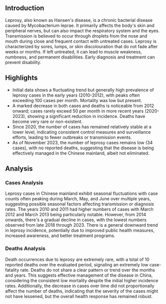 ## Introduction

Leprosy, also known as Hansen's disease, is a chronic bacterial disease caused by Mycobacterium leprae. It primarily affects the body's skin and peripheral nerves, but can also impact the respiratory system and the eyes. Transmission is believed to occur through droplets from the nose and mouth during close and frequent contact with untreated cases. Leprosy is characterized by sores, lumps, or skin discolouration that do not fade after weeks or months. If left untreated, it can lead to muscle weakness, numbness, and permanent disabilities. Early diagnosis and treatment can prevent disability.
## Highlights

- Initial data shows a fluctuating trend but generally high prevalence of leprosy cases in the early years (2010-2012), with peaks often exceeding 100 cases per month. Mortality was low but present. <br/>
- A marked decrease in both cases and deaths is noticeable from 2012 onward; cases rarely exceed 50 per month in more recent years (2020-2023), showing a significant reduction in incidence. Deaths have become very rare or non-existent. <br/>
- Since 2020, the number of cases has remained relatively stable at a lower level, indicating consistent control measures and surveillance efforts, leading to fewer outbreaks or transmission events. <br/>
- As of November 2023, the number of leprosy cases remains low (34 cases), with no reported deaths, suggesting that the disease is being effectively managed in the Chinese mainland, albeit not eliminated. <br/>
## Analysis

### Cases Analysis
Leprosy cases in Chinese mainland exhibit seasonal fluctuations with case counts often peaking during March, May, and June over multiple years, suggesting possible seasonal factors affecting transmission or diagnosis rates. The years 2010 and 2011 had higher numbers of cases with March 2012 and March 2013 being particularly notable. However, from 2014 onwards, there's a gradual decline in cases, with the lowest numbers observed from late 2018 through 2023. There is a general downward trend in leprosy incidence, potentially due to improved public health measures, increased awareness, and better treatment programs.

### Deaths Analysis
Death occurrences due to leprosy are extremely rare, with a total of 10 reported deaths over the evaluated period, signaling an extremely low case-fatality rate. Deaths do not share a clear pattern or trend over the months and years. This suggests effective management of the disease in China, considering the consistent low mortality despite the initial higher incidence rates. Additionally, the decrease in cases over time did not proportionally affect the number of deaths, indicating that the severity of the cases might not have lessened, but the overall health response has remained robust.
